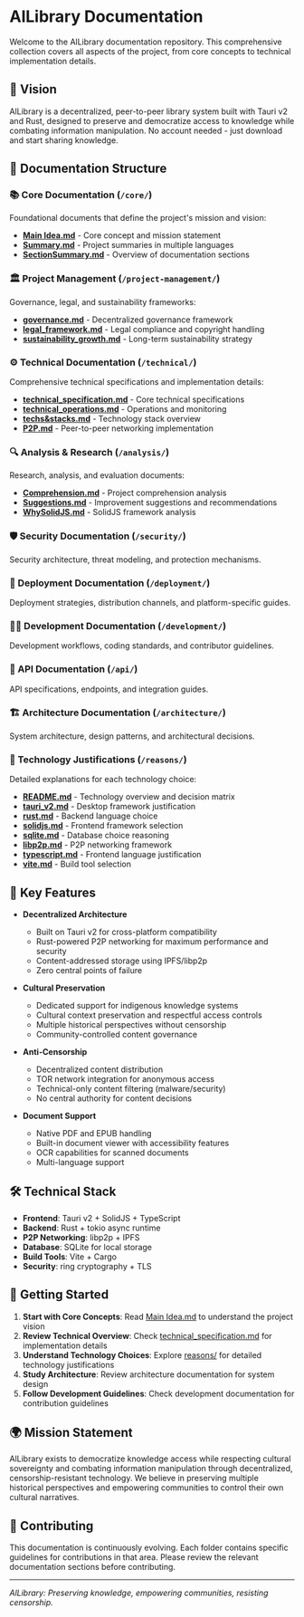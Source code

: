 # AlLibrary Documentation

Welcome to the AlLibrary documentation repository. This comprehensive collection covers all aspects of the project, from core concepts to technical implementation details.

## 🌟 Vision

AlLibrary is a decentralized, peer-to-peer library system built with Tauri v2 and Rust, designed to preserve and democratize access to knowledge while combating information manipulation. No account needed - just download and start sharing knowledge.

## 📁 Documentation Structure

### 📚 Core Documentation (`/core/`)

Foundational documents that define the project's mission and vision:

- **[Main Idea.md](./core/Main%20Idea.md)** - Core concept and mission statement
- **[Summary.md](./core/Summary.md)** - Project summaries in multiple languages
- **[SectionSummary.md](./core/SectionSummary.md)** - Overview of documentation sections

### 🏛️ Project Management (`/project-management/`)

Governance, legal, and sustainability frameworks:

- **[governance.md](./project-management/governance.md)** - Decentralized governance framework
- **[legal_framework.md](./project-management/legal_framework.md)** - Legal compliance and copyright handling
- **[sustainability_growth.md](./project-management/sustainability_growth.md)** - Long-term sustainability strategy

### ⚙️ Technical Documentation (`/technical/`)

Comprehensive technical specifications and implementation details:

- **[technical_specification.md](./technical/technical_specification.md)** - Core technical specifications
- **[technical_operations.md](./technical/technical_operations.md)** - Operations and monitoring
- **[techs&stacks.md](./technical/techs&stacks.md)** - Technology stack overview
- **[P2P.md](./technical/P2P.md)** - Peer-to-peer networking implementation

### 🔍 Analysis & Research (`/analysis/`)

Research, analysis, and evaluation documents:

- **[Comprehension.md](./analysis/Comprehension.md)** - Project comprehension analysis
- **[Suggestions.md](./analysis/Suggestions.md)** - Improvement suggestions and recommendations
- **[WhySolidJS.md](./analysis/WhySolidJS.md)** - SolidJS framework analysis

### 🛡️ Security Documentation (`/security/`)

Security architecture, threat modeling, and protection mechanisms.

### 🚀 Deployment Documentation (`/deployment/`)

Deployment strategies, distribution channels, and platform-specific guides.

### 👨‍💻 Development Documentation (`/development/`)

Development workflows, coding standards, and contributor guidelines.

### 📡 API Documentation (`/api/`)

API specifications, endpoints, and integration guides.

### 🏗️ Architecture Documentation (`/architecture/`)

System architecture, design patterns, and architectural decisions.

### 🤔 Technology Justifications (`/reasons/`)

Detailed explanations for each technology choice:

- **[README.md](./reasons/README.md)** - Technology overview and decision matrix
- **[tauri_v2.md](./reasons/tauri_v2.md)** - Desktop framework justification
- **[rust.md](./reasons/rust.md)** - Backend language choice
- **[solidjs.md](./reasons/solidjs.md)** - Frontend framework selection
- **[sqlite.md](./reasons/sqlite.md)** - Database choice reasoning
- **[libp2p.md](./reasons/libp2p.md)** - P2P networking framework
- **[typescript.md](./reasons/typescript.md)** - Frontend language justification
- **[vite.md](./reasons/vite.md)** - Build tool selection

## 🎯 Key Features

- **Decentralized Architecture**

  - Built on Tauri v2 for cross-platform compatibility
  - Rust-powered P2P networking for maximum performance and security
  - Content-addressed storage using IPFS/libp2p
  - Zero central points of failure

- **Cultural Preservation**

  - Dedicated support for indigenous knowledge systems
  - Cultural context preservation and respectful access controls
  - Multiple historical perspectives without censorship
  - Community-controlled content governance

- **Anti-Censorship**

  - Decentralized content distribution
  - TOR network integration for anonymous access
  - Technical-only content filtering (malware/security)
  - No central authority for content decisions

- **Document Support**
  - Native PDF and EPUB handling
  - Built-in document viewer with accessibility features
  - OCR capabilities for scanned documents
  - Multi-language support

## 🛠 Technical Stack

- **Frontend**: Tauri v2 + SolidJS + TypeScript
- **Backend**: Rust + tokio async runtime
- **P2P Networking**: libp2p + IPFS
- **Database**: SQLite for local storage
- **Build Tools**: Vite + Cargo
- **Security**: ring cryptography + TLS

## 📖 Getting Started

1. **Start with Core Concepts**: Read [Main Idea.md](./core/Main%20Idea.md) to understand the project vision
2. **Review Technical Overview**: Check [technical_specification.md](./technical/technical_specification.md) for implementation details
3. **Understand Technology Choices**: Explore [reasons/](./reasons/) for detailed technology justifications
4. **Study Architecture**: Review architecture documentation for system design
5. **Follow Development Guidelines**: Check development documentation for contribution guidelines

## 🌍 Mission Statement

AlLibrary exists to democratize knowledge access while respecting cultural sovereignty and combating information manipulation through decentralized, censorship-resistant technology. We believe in preserving multiple historical perspectives and empowering communities to control their own cultural narratives.

## 🤝 Contributing

This documentation is continuously evolving. Each folder contains specific guidelines for contributions in that area. Please review the relevant documentation sections before contributing.

---

_AlLibrary: Preserving knowledge, empowering communities, resisting censorship._
